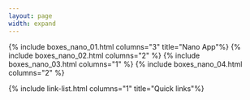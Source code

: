 ```yaml
---
layout: page
width: expand
---
```


{% include boxes_nano_01.html columns="3" title="Nano App"%}
{% include boxes_nano_02.html columns="2" %}
{% include boxes_nano_03.html columns="1" %}
{% include boxes_nano_04.html columns="2" %}


{% include link-list.html columns="1" title="Quick links"%}

